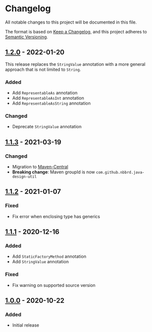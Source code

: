 # Changelog
All notable changes to this project will be documented in this file.

The format is based on [Keep a Changelog](https://keepachangelog.com/en/1.0.0/),
and this project adheres to [Semantic Versioning](https://semver.org/spec/v2.0.0.html).

## [1.2.0] - 2022-01-20

This release replaces the `StringValue` annotation with a more general approach that is not limited to `String`.

### Added
- Add `RepresentableAs` annotation
- Add `RepresentableAsInt` annotation
- Add `RepresentableAsString` annotation

### Changed
- Deprecate `StringValue` annotation

## [1.1.3] - 2021-03-19

### Changed
- Migration to [Maven-Central](https://search.maven.org/search?q=g:com.github.nbbrd.java-design-util)
- **Breaking change**: Maven groupId is now `com.github.nbbrd.java-design-util`

## [1.1.2] - 2021-01-07

### Fixed
- Fix error when enclosing type has generics

## [1.1.1] - 2020-12-16

### Added
- Add `StaticFactoryMethod` annotation
- Add `StringValue` annotation

### Fixed
- Fix warning on supported source version

## [1.0.0] - 2020-10-22

### Added
- Initial release

[Unreleased]: https://github.com/nbbrd/java-design-util/compare/v1.2.0...HEAD
[1.2.0]: https://github.com/nbbrd/java-design-util/compare/v1.1.3...v1.2.0
[1.1.3]: https://github.com/nbbrd/java-design-util/compare/v1.1.2...v1.1.3
[1.1.2]: https://github.com/nbbrd/java-design-util/compare/v1.1.1...v1.1.2
[1.1.1]: https://github.com/nbbrd/java-design-util/compare/v1.0.0...v1.1.1
[1.0.0]: https://github.com/nbbrd/java-design-util/releases/tag/v1.0.0